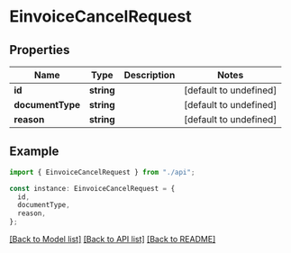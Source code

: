 # EinvoiceCancelRequest

## Properties

| Name             | Type       | Description | Notes                  |
| ---------------- | ---------- | ----------- | ---------------------- |
| **id**           | **string** |             | [default to undefined] |
| **documentType** | **string** |             | [default to undefined] |
| **reason**       | **string** |             | [default to undefined] |

## Example

```typescript
import { EinvoiceCancelRequest } from "./api";

const instance: EinvoiceCancelRequest = {
  id,
  documentType,
  reason,
};
```

[[Back to Model list]](../README.md#documentation-for-models) [[Back to API list]](../README.md#documentation-for-api-endpoints) [[Back to README]](../README.md)
